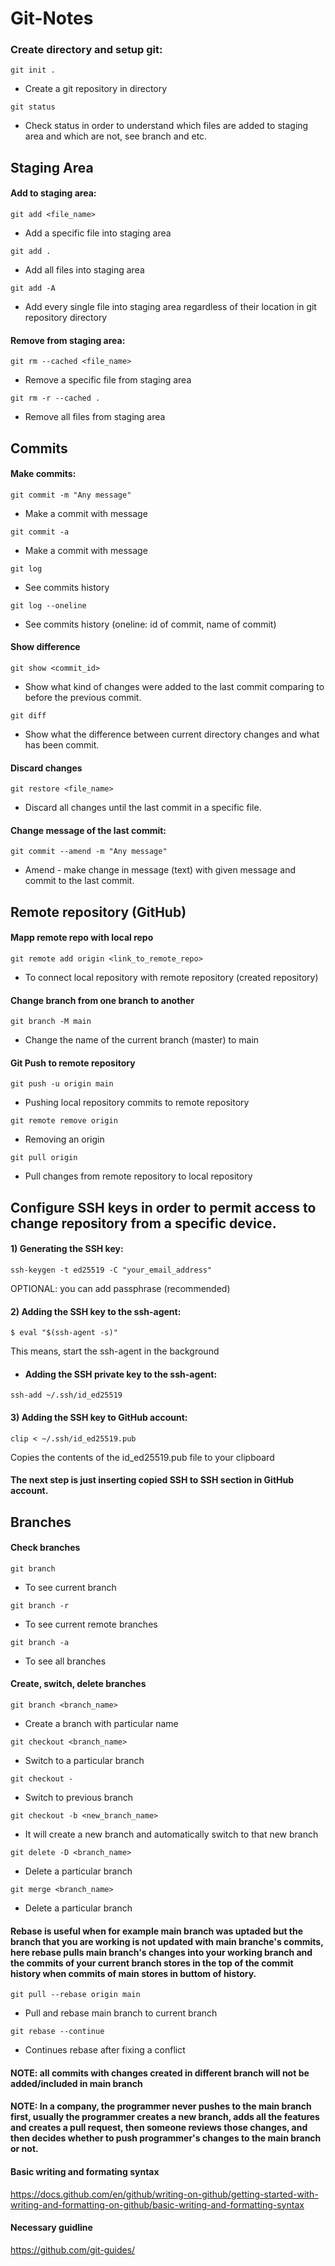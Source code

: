 # Git-Notes

### Create directory and setup git:
```
git init .
```
- Create a git repository in directory

```
git status
```
- Check status in order to understand which files are added to staging area and which are not, see branch and etc.

## Staging Area

#### Add to staging area:
```
git add <file_name>
```
- Add a specific file into staging area

```
git add .
```
- Add all files into staging area

```
git add -A
```
- Add every single file into staging area regardless of their location in git repository directory

#### Remove from staging area:
```
git rm --cached <file_name>
```
- Remove a specific file from staging area

```
git rm -r --cached .
```
- Remove all files from staging area

## Commits

#### Make commits:

```
git commit -m "Any message"
```
- Make a commit with message

```
git commit -a
```
- Make a commit with message

```
git log
```
- See commits history

```
git log --oneline
```
- See commits history (oneline: id of commit, name of commit)

#### Show difference
```
git show <commit_id>
```
- Show what kind of changes were added to the last commit comparing to before the previous commit.

```
git diff
```
- Show what the difference between current directory changes and what has been commit.

#### Discard changes

```
git restore <file_name>
```
- Discard all changes until the last commit in a specific file.

#### Change message of the last commit:

```
git commit --amend -m "Any message"
```
- Amend - make change in message (text) with given message and commit to the last commit.

## Remote repository (GitHub)

#### Mapp remote repo with local repo

```
git remote add origin <link_to_remote_repo>
```
- To connect local repository with remote repository (created repository)

#### Change branch from one branch to another

```
git branch -M main
```
- Change the name of the current branch (master) to main

#### Git Push to remote repository

```
git push -u origin main
```
- Pushing local repository commits to remote repository

```
git remote remove origin
```
- Removing an origin

```
git pull origin
```
- Pull changes from remote repository to local repository

## Configure SSH keys in order to permit access to change repository from a specific device.

#### 1) Generating the SSH key:
```
ssh-keygen -t ed25519 -C "your_email_address"
```
OPTIONAL: you can add passphrase (recommended)

#### 2) Adding the SSH key to the ssh-agent:
```
$ eval "$(ssh-agent -s)"
```
This means, start the ssh-agent in the background

- #### Adding the SSH private key to the ssh-agent:
```
ssh-add ~/.ssh/id_ed25519
```
#### 3) Adding the SSH key to GitHub account:
```
clip < ~/.ssh/id_ed25519.pub
```
Copies the contents of the id_ed25519.pub file to your clipboard

#### The next step is just inserting copied SSH to SSH section in GitHub account.

## Branches

#### Check branches

```
git branch
```
- To see current branch

```
git branch -r
```
- To see current remote branches

```
git branch -a
```
- To see all branches

#### Create, switch, delete branches

```
git branch <branch_name>
```
- Create a branch with particular name

```
git checkout <branch_name>
```
- Switch to a particular branch

```
git checkout -
```
- Switch to previous branch

```
git checkout -b <new_branch_name>
```
- It will create a new branch and automatically switch to that new branch

```
git delete -D <branch_name>
```
- Delete a particular branch

```
git merge <branch_name>
```
- Delete a particular branch

#### Rebase is useful when for example main branch was uptaded but the branch that you are working is not updated with main branche's commits, here rebase pulls main branch's changes into your working branch and the commits of your current branch stores in the top of the commit history when commits of main stores in buttom of history.

```
git pull --rebase origin main
```
- Pull and rebase main branch to current branch

```
git rebase --continue
```
- Continues rebase after fixing a conflict

#### NOTE: all commits with changes created in different branch will not be added/included in main branch
#### NOTE: In a company, the programmer never pushes to the main branch first, usually the programmer creates a new branch, adds all the features and creates a pull request, then someone reviews those changes, and then decides whether to push programmer's changes to the main branch or not.


#### Basic writing and formating syntax
https://docs.github.com/en/github/writing-on-github/getting-started-with-writing-and-formatting-on-github/basic-writing-and-formatting-syntax

#### Necessary guidline
https://github.com/git-guides/

